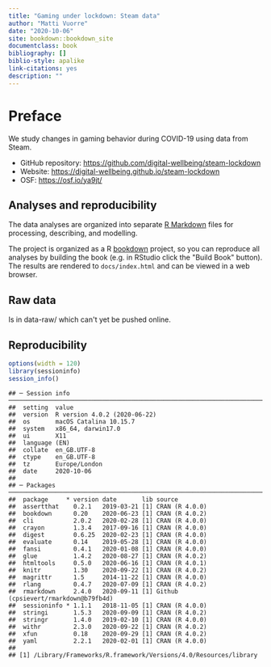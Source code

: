 ```yaml
--- 
title: "Gaming under lockdown: Steam data"
author: "Matti Vuorre"
date: "2020-10-06"
site: bookdown::bookdown_site
documentclass: book
bibliography: []
biblio-style: apalike
link-citations: yes
description: ""
---
```


# Preface

We study changes in gaming behavior during COVID-19 using data from Steam.

- GitHub repository: <https://github.com/digital-wellbeing/steam-lockdown>
- Website: <https://digital-wellbeing.github.io/steam-lockdown>
- OSF: <https://osf.io/ya9jt/>

## Analyses and reproducibility

The data analyses are organized into separate [R Markdown](https://rmarkdown.rstudio.com/) files for processing, describing, and modelling.

The project is organized as a R [bookdown](https://bookdown.org/yihui/bookdown/) project, so you can reproduce all analyses by building the book (e.g. in RStudio click the "Build Book" button). The results are rendered to `docs/index.html` and can be viewed in a web browser.

## Raw data

Is in data-raw/ which can't yet be pushed online.

## Reproducibility




```r
options(width = 120)
library(sessioninfo)
session_info()
```

```
## ─ Session info ───────────────────────────────────────────────────────────────────────────────────────────────────────
##  setting  value                       
##  version  R version 4.0.2 (2020-06-22)
##  os       macOS Catalina 10.15.7      
##  system   x86_64, darwin17.0          
##  ui       X11                         
##  language (EN)                        
##  collate  en_GB.UTF-8                 
##  ctype    en_GB.UTF-8                 
##  tz       Europe/London               
##  date     2020-10-06                  
## 
## ─ Packages ───────────────────────────────────────────────────────────────────────────────────────────────────────────
##  package     * version date       lib source                              
##  assertthat    0.2.1   2019-03-21 [1] CRAN (R 4.0.0)                      
##  bookdown      0.20    2020-06-23 [1] CRAN (R 4.0.2)                      
##  cli           2.0.2   2020-02-28 [1] CRAN (R 4.0.0)                      
##  crayon        1.3.4   2017-09-16 [1] CRAN (R 4.0.0)                      
##  digest        0.6.25  2020-02-23 [1] CRAN (R 4.0.0)                      
##  evaluate      0.14    2019-05-28 [1] CRAN (R 4.0.0)                      
##  fansi         0.4.1   2020-01-08 [1] CRAN (R 4.0.0)                      
##  glue          1.4.2   2020-08-27 [1] CRAN (R 4.0.2)                      
##  htmltools     0.5.0   2020-06-16 [1] CRAN (R 4.0.1)                      
##  knitr         1.30    2020-09-22 [1] CRAN (R 4.0.2)                      
##  magrittr      1.5     2014-11-22 [1] CRAN (R 4.0.0)                      
##  rlang         0.4.7   2020-07-09 [1] CRAN (R 4.0.2)                      
##  rmarkdown     2.4.0   2020-09-11 [1] Github (cpsievert/rmarkdown@b79fb4d)
##  sessioninfo * 1.1.1   2018-11-05 [1] CRAN (R 4.0.0)                      
##  stringi       1.5.3   2020-09-09 [1] CRAN (R 4.0.2)                      
##  stringr       1.4.0   2019-02-10 [1] CRAN (R 4.0.0)                      
##  withr         2.3.0   2020-09-22 [1] CRAN (R 4.0.2)                      
##  xfun          0.18    2020-09-29 [1] CRAN (R 4.0.2)                      
##  yaml          2.2.1   2020-02-01 [1] CRAN (R 4.0.0)                      
## 
## [1] /Library/Frameworks/R.framework/Versions/4.0/Resources/library
```
